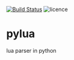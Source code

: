 [![Build Status](https://travis-ci.org/LionCoder4ever/pylua.svg?branch=master)](https://travis-ci.org/LionCoder4ever/pylua)  ![licence](https://img.shields.io/badge/license-Apache2.0-red.svg)

# pylua
lua parser in python
